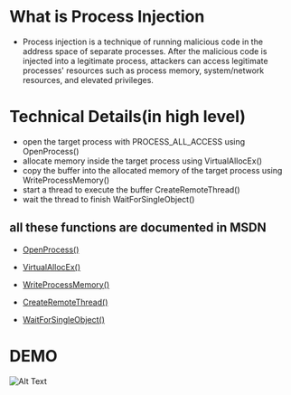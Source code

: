 # What is Process Injection
* Process injection is a technique of running malicious code in the address space of separate processes. After the malicious code is injected into a legitimate process, attackers can access legitimate processes' resources such as process memory, system/network resources, and elevated privileges.

# Technical Details(in high level)
* open the target process with PROCESS_ALL_ACCESS using OpenProcess()
* allocate memory inside the target process using VirtualAllocEx()
* copy the buffer into the allocated memory of the target process using WriteProcessMemory()
* start a thread to execute the buffer CreateRemoteThread()
* wait the thread to finish WaitForSingleObject()
## all these functions are documented in MSDN
- [OpenProcess()](https://learn.microsoft.com/en-us/windows/win32/api/processthreadsapi/nf-processthreadsapi-openprocess)

- [VirtualAllocEx()](https://learn.microsoft.com/en-us/windows/win32/api/memoryapi/nf-memoryapi-virtualallocex)

- [WriteProcessMemory()](https://learn.microsoft.com/en-us/windows/win32/api/memoryapi/nf-memoryapi-writeprocessmemory)

- [CreateRemoteThread()](https://learn.microsoft.com/en-us/windows/win32/api/processthreadsapi/nf-processthreadsapi-createremotethread)

- [WaitForSingleObject()](https://learn.microsoft.com/en-us/windows/win32/api/synchapi/nf-synchapi-waitforsingleobject)

# DEMO
![Alt Text](https://github.com/Zextus/Shellcode-Injector/blob/main/demo.gif)
